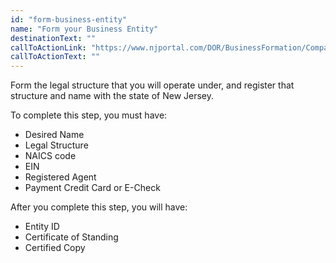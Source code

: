 ```yaml
---
id: "form-business-entity"
name: "Form your Business Entity"
destinationText: ""
callToActionLink: "https://www.njportal.com/DOR/BusinessFormation/CompanyInformation/BusinessName"
callToActionText: ""
---
```


Form the legal structure that you will operate under, and register that structure and name with the state of New Jersey.
        
To complete this step, you must have:
- Desired Name
- Legal Structure
- NAICS code
- EIN
- Registered Agent
- Payment Credit Card or E-Check

After you complete this step, you will have:
- Entity ID
- Certificate of Standing
- Certified Copy
